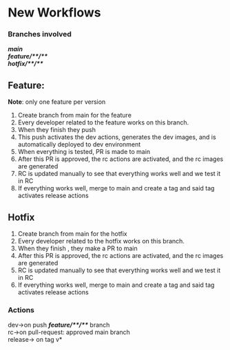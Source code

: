 # New Workflows

### Branches involved
***main***<br>
***feature/\*\*/\*\****<br>
***hotfix/\*\*/\*\****<br>

## Feature:
__Note__: only one feature per version
1.  Create branch from main for the feature
2. Every developer related to the feature works on this branch. 
3. When they finish they push
4. This push activates the dev actions, generates the dev images, and is automatically deployed to dev environment
5. When everything is tested, PR is made to main
6. After this PR is approved, the rc actions are activated, and the rc images are generated
7. RC is updated manually to see that everything works well and we test it in RC
11. If everything works well, merge to main and create a tag and said tag activates release actions

## Hotfix
1. Create branch from main for the hotfix
2. Every developer related to the hotfix works on this branch. 
3. When they finish , they make a PR to main
4. After this PR is approved, the rc actions are activated, and the rc images are generated
5. RC is updated manually to see that everything works well and we test it in RC
6. If everything works well, merge to main and create a tag and said tag activates release actions


### Actions
dev->on push ***feature/\*\*/\*\**** branch<br>
rc->on pull-request: approved main branch<br>
release-> on tag v*<br>